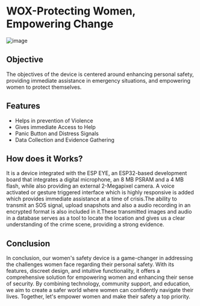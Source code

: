 # WOX-Protecting Women, Empowering Change
![image](https://github.com/user-attachments/assets/f3c85e24-7570-472c-8049-2f628cc49495)

## Objective
The objectives of the device is centered around enhancing personal safety, providing immediate assistance in emergency situations, and empowering women to protect themselves.

## Features
- Helps in prevention of Violence
- Gives immediate Access to Help
- Panic Button and Distress Signals
- Data Collection and Evidence Gathering
  
## How does it Works?
It is a device integrated with the ESP EYE, an ESP32-based development board that integrates a digital microphone, an 8 MB PSRAM and a 4 MB flash, while also providing an external 2-Megapixel camera. A voice activated or gesture triggered interface which is highly responsive is added which provides immediate assistance at a time of crisis.The ability to transmit an SOS signal, upload snapshots and also a audio recording in an encrypted format is also included in it.These transmitted images and
audio in a database serves as a tool to locate the location and gives us a clear understanding of the crime scene, providing a strong evidence.



## Conclusion
In conclusion, our women's safety device is a game-changer in addressing the challenges women face regarding their personal safety. With its features, discreet design, and intuitive functionality, it offers a comprehensive solution for empowering women and enhancing their sense of security. By combining technology, community support, and education, we aim to create a safer world where women can confidently navigate their lives. Together, let's empower women and make their safety a top priority.


















